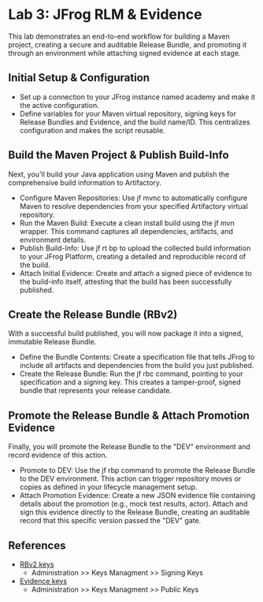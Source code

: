 # Lab 3: JFrog RLM & Evidence
This lab demonstrates an end-to-end workflow for building a Maven project, creating a secure and auditable Release Bundle, and promoting it through an environment while attaching signed evidence at each stage.

## Initial Setup & Configuration
- Set up a connection to your JFrog instance named academy and make it the active configuration.
- Define variables for your Maven virtual repository, signing keys for Release Bundles and Evidence, and the build name/ID. This centralizes configuration and makes the script reusable.

## Build the Maven Project & Publish Build-Info
Next, you'll build your Java application using Maven and publish the comprehensive build information to Artifactory.
- Configure Maven Repositories: Use jf mvnc to automatically configure Maven to resolve dependencies from your specified Artifactory virtual repository.
- Run the Maven Build: Execute a clean install build using the jf mvn wrapper. This command captures all dependencies, artifacts, and environment details.
- Publish Build-Info: Use jf rt bp to upload the collected build information to your JFrog Platform, creating a detailed and reproducible record of the build.
- Attach Initial Evidence: Create and attach a signed piece of evidence to the build-info itself, attesting that the build has been successfully published.

## Create the Release Bundle (RBv2)
With a successful build published, you will now package it into a signed, immutable Release Bundle.
- Define the Bundle Contents: Create a specification file that tells JFrog to include all artifacts and dependencies from the build you just published.
- Create the Release Bundle: Run the jf rbc command, pointing to your specification and a signing key. This creates a tamper-proof, signed bundle that represents your release candidate.

## Promote the Release Bundle & Attach Promotion Evidence
Finally, you will promote the Release Bundle to the "DEV" environment and record evidence of this action.
- Promote to DEV: Use the jf rbp command to promote the Release Bundle to the DEV environment. This action can trigger repository moves or copies as defined in your lifecycle management setup.
- Attach Promotion Evidence: Create a new JSON evidence file containing details about the promotion (e.g., mock test results, actor). Attach and sign this evidence directly to the Release Bundle, creating an auditable record that this specific version passed the "DEV" gate.



## References
- [RBv2 keys](https://jfrog.com/help/r/jfrog-artifactory-documentation/create-signing-keys-for-release-bundles-v2)
    - Administration >> Keys Managment >> Signing Keys
- [Evidence keys](https://jfrog.com/help/r/jfrog-artifactory-documentation/evidence-setup)
    - Administration >> Keys Managment >> Public Keys